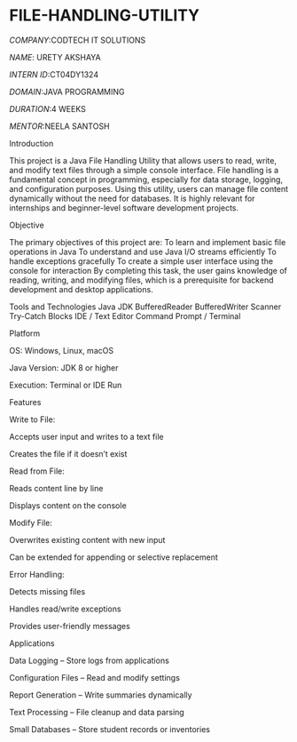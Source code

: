 # FILE-HANDLING-UTILITY
*COMPANY*:CODTECH IT SOLUTIONS

*NAME*: URETY AKSHAYA

*INTERN ID*:CT04DY1324

*DOMAIN*:JAVA PROGRAMMING

*DURATION*:4 WEEKS

*MENTOR*:NEELA SANTOSH


Introduction

This project is a Java File Handling Utility that allows users to read, write, and modify text files through a simple console interface. File handling is a fundamental concept in programming, especially for data storage, logging, and configuration purposes.
Using this utility, users can manage file content dynamically without the need for databases. It is highly relevant for internships and beginner-level software development projects.

Objective

The primary objectives of this project are:
To learn and implement basic file operations in Java
To understand and use Java I/O streams efficiently
To handle exceptions gracefully
To create a simple user interface using the console for interaction
By completing this task, the user gains knowledge of reading, writing, and modifying files, which is a prerequisite for backend development and desktop applications.

Tools and Technologies
Java JDK
BufferedReader
BufferedWriter
Scanner
Try-Catch Blocks
IDE / Text Editor
Command Prompt / Terminal



Platform

OS: Windows, Linux, macOS

Java Version: JDK 8 or higher

Execution: Terminal or IDE Run


Features

Write to File:

Accepts user input and writes to a text file

Creates the file if it doesn’t exist

Read from File:

Reads content line by line

Displays content on the console

Modify File:

Overwrites existing content with new input

Can be extended for appending or selective replacement

Error Handling:

Detects missing files

Handles read/write exceptions

Provides user-friendly messages


Applications

Data Logging – Store logs from applications

Configuration Files – Read and modify settings

Report Generation – Write summaries dynamically

Text Processing – File cleanup and data parsing

Small Databases – Store student records or inventories
